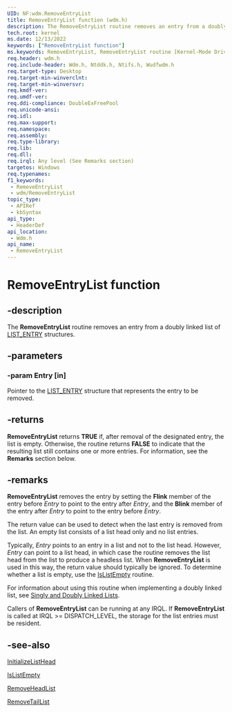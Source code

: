 ```yaml
---
UID: NF:wdm.RemoveEntryList
title: RemoveEntryList function (wdm.h)
description: The RemoveEntryList routine removes an entry from a doubly linked list of LIST_ENTRY structures.
tech.root: kernel
ms.date: 12/13/2022
keywords: ["RemoveEntryList function"]
ms.keywords: RemoveEntryList, RemoveEntryList routine [Kernel-Mode Driver Architecture], k109_138ddf01-d13f-4e36-9b66-c2e58914c170.xml, kernel.removeentrylist, wdm/RemoveEntryList
req.header: wdm.h
req.include-header: Wdm.h, Ntddk.h, Ntifs.h, Wudfwdm.h
req.target-type: Desktop
req.target-min-winverclnt:
req.target-min-winversvr: 
req.kmdf-ver: 
req.umdf-ver: 
req.ddi-compliance: DoubleExFreePool
req.unicode-ansi: 
req.idl: 
req.max-support: 
req.namespace: 
req.assembly: 
req.type-library: 
req.lib: 
req.dll: 
req.irql: Any level (See Remarks section)
targetos: Windows
req.typenames: 
f1_keywords:
 - RemoveEntryList
 - wdm/RemoveEntryList
topic_type:
 - APIRef
 - kbSyntax
api_type:
 - HeaderDef
api_location:
 - Wdm.h
api_name:
 - RemoveEntryList
---
```


# RemoveEntryList function

## -description

The **RemoveEntryList** routine removes an entry from a doubly linked list of [LIST_ENTRY](/windows/win32/api/ntdef/ns-ntdef-list_entry) structures.

## -parameters

### -param Entry [in]

Pointer to the [LIST_ENTRY](/windows/win32/api/ntdef/ns-ntdef-list_entry) structure that represents the entry to be removed.

## -returns

**RemoveEntryList** returns **TRUE** if, after removal of the designated entry, the list is empty. Otherwise, the routine returns **FALSE** to indicate that the resulting list still contains one or more entries. For information, see the **Remarks** section below.

## -remarks

**RemoveEntryList** removes the entry by setting the **Flink** member of the entry before *Entry* to point to the entry after *Entry*, and the **Blink** member of the entry after *Entry* to point to the entry before *Entry*.

The return value can be used to detect when the last entry is removed from the list. An empty list consists of a list head only and no list entries.

Typically, *Entry* points to an entry in a list and not to the list head. However, *Entry* can point to a list head, in which case the routine removes the list head from the list to produce a headless list. When **RemoveEntryList** is used in this way, the return value should typically be ignored. To determine whether a list is empty, use the [IsListEmpty](/windows-hardware/drivers/ddi/wdm/nf-wdm-islistempty) routine.

For information about using this routine when implementing a doubly linked list, see [Singly and Doubly Linked Lists](/windows-hardware/drivers/kernel/singly-and-doubly-linked-lists).

Callers of **RemoveEntryList** can be running at any IRQL. If **RemoveEntryList** is called at IRQL >= DISPATCH_LEVEL, the storage for the list entries must be resident.

## -see-also

[InitializeListHead](/windows-hardware/drivers/ddi/wdm/nf-wdm-initializelisthead)

[IsListEmpty](/windows-hardware/drivers/ddi/wdm/nf-wdm-islistempty)

[RemoveHeadList](/windows-hardware/drivers/ddi/wdm/nf-wdm-removeheadlist)

[RemoveTailList](/windows-hardware/drivers/ddi/wdm/nf-wdm-removetaillist)
